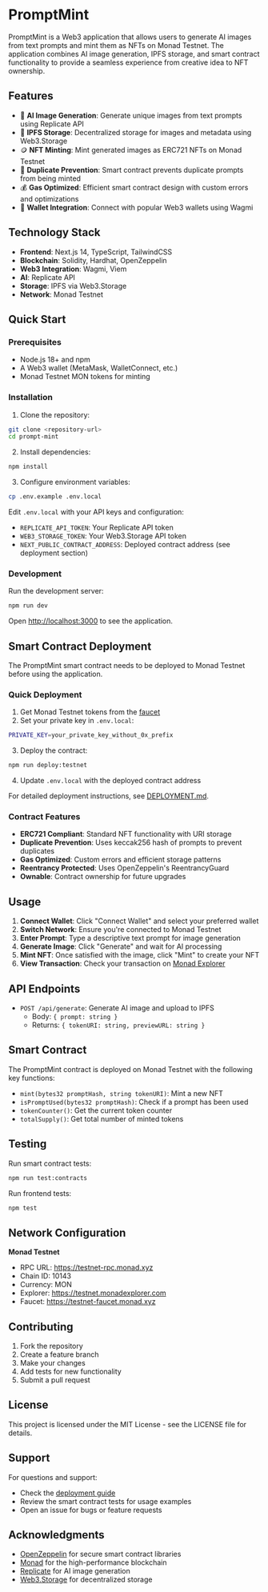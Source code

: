 # PromptMint

PromptMint is a Web3 application that allows users to generate AI images from text prompts and mint them as NFTs on Monad Testnet. The application combines AI image generation, IPFS storage, and smart contract functionality to provide a seamless experience from creative idea to NFT ownership.

## Features

- 🎨 **AI Image Generation**: Generate unique images from text prompts using Replicate API
- 🔗 **IPFS Storage**: Decentralized storage for images and metadata using Web3.Storage
- 🪙 **NFT Minting**: Mint generated images as ERC721 NFTs on Monad Testnet
- 🚫 **Duplicate Prevention**: Smart contract prevents duplicate prompts from being minted
- 💰 **Gas Optimized**: Efficient smart contract design with custom errors and optimizations
- 🔐 **Wallet Integration**: Connect with popular Web3 wallets using Wagmi

## Technology Stack

- **Frontend**: Next.js 14, TypeScript, TailwindCSS
- **Blockchain**: Solidity, Hardhat, OpenZeppelin
- **Web3 Integration**: Wagmi, Viem
- **AI**: Replicate API
- **Storage**: IPFS via Web3.Storage
- **Network**: Monad Testnet

## Quick Start

### Prerequisites

- Node.js 18+ and npm
- A Web3 wallet (MetaMask, WalletConnect, etc.)
- Monad Testnet MON tokens for minting

### Installation

1. Clone the repository:
```bash
git clone <repository-url>
cd prompt-mint
```

2. Install dependencies:
```bash
npm install
```

3. Configure environment variables:
```bash
cp .env.example .env.local
```

Edit `.env.local` with your API keys and configuration:
- `REPLICATE_API_TOKEN`: Your Replicate API token
- `WEB3_STORAGE_TOKEN`: Your Web3.Storage API token
- `NEXT_PUBLIC_CONTRACT_ADDRESS`: Deployed contract address (see deployment section)

### Development

Run the development server:
```bash
npm run dev
```

Open [http://localhost:3000](http://localhost:3000) to see the application.

## Smart Contract Deployment

The PromptMint smart contract needs to be deployed to Monad Testnet before using the application.

### Quick Deployment

1. Get Monad Testnet tokens from the [faucet](https://testnet-faucet.monad.xyz)
2. Set your private key in `.env.local`:
```bash
PRIVATE_KEY=your_private_key_without_0x_prefix
```
3. Deploy the contract:
```bash
npm run deploy:testnet
```
4. Update `.env.local` with the deployed contract address

For detailed deployment instructions, see [DEPLOYMENT.md](./DEPLOYMENT.md).

### Contract Features

- **ERC721 Compliant**: Standard NFT functionality with URI storage
- **Duplicate Prevention**: Uses keccak256 hash of prompts to prevent duplicates
- **Gas Optimized**: Custom errors and efficient storage patterns
- **Reentrancy Protected**: Uses OpenZeppelin's ReentrancyGuard
- **Ownable**: Contract ownership for future upgrades

## Usage

1. **Connect Wallet**: Click "Connect Wallet" and select your preferred wallet
2. **Switch Network**: Ensure you're connected to Monad Testnet
3. **Enter Prompt**: Type a descriptive text prompt for image generation
4. **Generate Image**: Click "Generate" and wait for AI processing
5. **Mint NFT**: Once satisfied with the image, click "Mint" to create your NFT
6. **View Transaction**: Check your transaction on [Monad Explorer](https://testnet.monadexplorer.com)

## API Endpoints

- `POST /api/generate`: Generate AI image and upload to IPFS
  - Body: `{ prompt: string }`
  - Returns: `{ tokenURI: string, previewURL: string }`

## Smart Contract

The PromptMint contract is deployed on Monad Testnet with the following key functions:

- `mint(bytes32 promptHash, string tokenURI)`: Mint a new NFT
- `isPromptUsed(bytes32 promptHash)`: Check if a prompt has been used
- `tokenCounter()`: Get the current token counter
- `totalSupply()`: Get total number of minted tokens

## Testing

Run smart contract tests:
```bash
npm run test:contracts
```

Run frontend tests:
```bash
npm test
```

## Network Configuration

**Monad Testnet**
- RPC URL: https://testnet-rpc.monad.xyz
- Chain ID: 10143
- Currency: MON
- Explorer: https://testnet.monadexplorer.com
- Faucet: https://testnet-faucet.monad.xyz

## Contributing

1. Fork the repository
2. Create a feature branch
3. Make your changes
4. Add tests for new functionality
5. Submit a pull request

## License

This project is licensed under the MIT License - see the LICENSE file for details.

## Support

For questions and support:
- Check the [deployment guide](./DEPLOYMENT.md)
- Review the smart contract tests for usage examples
- Open an issue for bugs or feature requests

## Acknowledgments

- [OpenZeppelin](https://openzeppelin.com/) for secure smart contract libraries
- [Monad](https://monad.xyz/) for the high-performance blockchain
- [Replicate](https://replicate.com/) for AI image generation
- [Web3.Storage](https://web3.storage/) for decentralized storage
